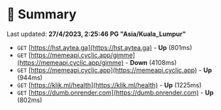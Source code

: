 # 📖 Summary
Last updated: **27/4/2023, 2:25:46 PG "Asia/Kuala_Lumpur"**

- `GET` [https://hst.aytea.ga](https://hst.aytea.ga) - **Up** (801ms)
- `GET` [https://memeapi.cyclic.app/gimme](https://memeapi.cyclic.app/gimme) - **Down** (4108ms)
- `GET` [https://memeapi.cyclic.app](https://memeapi.cyclic.app) - **Up** (944ms)
- `GET` [https://klik.ml/health](https://klik.ml/health) - **Up** (1225ms)
- `GET` [https://dumb.onrender.com](https://dumb.onrender.com) - **Up** (802ms)
